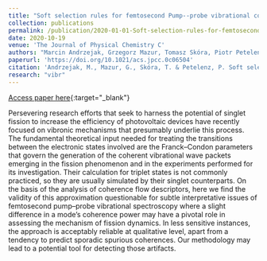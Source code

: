 ```yaml
---
title: "Soft selection rules for femtosecond Pump--probe vibrational coherence spectroscopy"
collection: publications
permalink: /publication/2020-01-01-Soft-selection-rules-for-femtosecond-Pump-probe-vibrational-coherence-spectroscopy
date: 2020-10-19
venue: 'The Journal of Physical Chemistry C'
authors: "Marcin Andrzejak, Grzegorz Mazur, Tomasz Skóra, Piotr Petelenz"
paperurl: 'https://doi.org/10.1021/acs.jpcc.0c06504'
citation: 'Andrzejak, M., Mazur, G., Skóra, T. & Petelenz, P. Soft selection rules for femtosecond pump–probe vibrational coherence spectroscopy. The Journal of Physical Chemistry C 124, 23501-23510 (2020)'
research: "vibr"
---
```

[Access paper here](https://doi.org/10.1021/acs.jpcc.0c06504){:target="_blank"}

Persevering research efforts that seek to harness the potential of singlet fission to increase the efficiency of photovoltaic devices have recently focused on vibronic mechanisms that presumably underlie this process. The fundamental theoretical input needed for treating the transitions between the electronic states involved are the Franck–Condon parameters that govern the generation of the coherent vibrational wave packets emerging in the fission phenomenon and in the experiments performed for its investigation. Their calculation for triplet states is not commonly practiced, so they are usually simulated by their singlet counterparts. On the basis of the analysis of coherence flow descriptors, here we find the validity of this approximation questionable for subtle interpretative issues of femtosecond pump–probe vibrational spectroscopy where a slight difference in a mode’s coherence power may have a pivotal role in assessing the mechanism of fission dynamics. In less sensitive instances, the approach is acceptably reliable at qualitative level, apart from a tendency to predict sporadic spurious coherences. Our methodology may lead to a potential tool for detecting those artifacts.